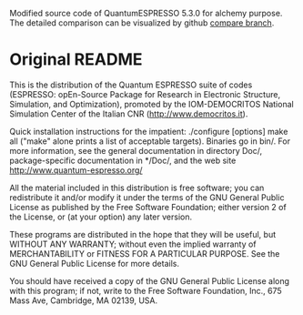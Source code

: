 Modified source code of QuantumESPRESSO 5.3.0 for alchemy purpose.
The detailed comparison can be visualized by github 
[compare branch](https://github.com/SamKChang/espresso-5.3.0-alchemy/compare/original-espresso-5.3.0...master).

Original README
===============

This is the distribution of the Quantum ESPRESSO suite of codes (ESPRESSO: 
opEn-Source Package for Research in Electronic Structure, Simulation, 
and Optimization), promoted by the IOM-DEMOCRITOS National Simulation Center 
of the Italian CNR (http://www.democritos.it). 

Quick installation instructions for the impatient:
   ./configure [options]
   make all
("make" alone prints a list of acceptable targets). Binaries go in bin/.
For more information, see the general documentation in directory Doc/, 
package-specific documentation in */Doc/, and the web site
http://www.quantum-espresso.org/

All the material included in this distribution is free software;
you can redistribute it and/or modify it under the terms of the GNU
General Public License as published by the Free Software Foundation;
either version 2 of the License, or (at your option) any later version.

These programs are distributed in the hope that they will be useful, but
WITHOUT ANY WARRANTY; without even the implied warranty of MERCHANTABILITY
or FITNESS FOR A PARTICULAR PURPOSE. See the GNU General Public License
for more details.

You should have received a copy of the GNU General Public License along
with this program; if not, write to the Free Software Foundation, Inc.,
675 Mass Ave, Cambridge, MA 02139, USA.


